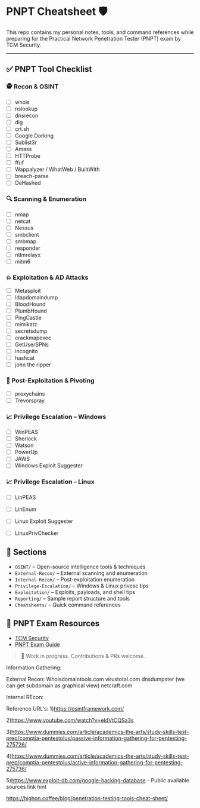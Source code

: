 # PNPT Cheatsheet 🛡️

This repo contains my personal notes, tools, and command references while preparing for the Practical Network Penetration Tester (PNPT) exam by TCM Security.

---

## ✅ PNPT Tool Checklist

### 🕵️ Recon & OSINT
- [ ] whois
- [ ] nslookup
- [ ] dnsrecon
- [ ] dig
- [ ] crt.sh
- [ ] Google Dorking
- [ ] Sublist3r
- [ ] Amass
- [ ] HTTProbe
- [ ] ffuf
- [ ] Wappalyzer / WhatWeb / BuiltWith
- [ ] breach-parse
- [ ] DeHashed

### 🔍 Scanning & Enumeration
- [ ] nmap
- [ ] netcat
- [ ] Nessus
- [ ] smbclient
- [ ] smbmap
- [ ] responder
- [ ] ntlmrelayx
- [ ] mitm6

### 💥 Exploitation & AD Attacks
- [ ] Metasploit
- [ ] ldapdomaindump
- [ ] BloodHound
- [ ] PlumbHound
- [ ] PingCastle
- [ ] mimikatz
- [ ] secretsdump
- [ ] crackmapexec
- [ ] GetUserSPNs
- [ ] incognito
- [ ] hashcat
- [ ] john the ripper

### 🧭 Post‑Exploitation & Pivoting
- [ ] proxychains
- [ ] Trevorspray

### 📈 Privilege Escalation – Windows
- [ ] WinPEAS
- [ ] Sherlock
- [ ] Watson
- [ ] PowerUp
- [ ] JAWS
- [ ] Windows Exploit Suggester

### 📈 Privilege Escalation – Linux
- [ ] LinPEAS
- [ ] LinEnum
- [ ] Linux Exploit Suggester
- [ ] LinuxPrivChecker










## 📂 Sections

- `OSINT/` – Open-source intelligence tools & techniques
- `External-Recon/` – External scanning and enumeration
- `Internal-Recon/` – Post-exploitation enumeration
- `Privilege-Escalation/` – Windows & Linux privesc tips
- `Exploitation/` – Exploits, payloads, and shell tips
- `Reporting/` – Sample report structure and tools
- `Cheatsheets/` – Quick command references

## 📌 PNPT Exam Resources
- [TCM Security](https://tcm-sec.com)
- [PNPT Exam Guide](https://tcm-sec.com/pnpt)

> 📢 Work in progress. Contributions & PRs welcome.

Information Gathering:

External Recon:
Whoisdomaintools.com
virustotal.com
dnsdumpster   (we can get subdomain as graphical view)
netcraft.com



Internal REcon:


Reference URL's:
1)https://osintframework.com/

2)https://www.youtube.com/watch?v=eIdVtCQSa3s

3)https://www.dummies.com/article/academics-the-arts/study-skills-test-prep/comptia-pentestplus/passive-information-gathering-for-pentesting-275726/

4)https://www.dummies.com/article/academics-the-arts/study-skills-test-prep/comptia-pentestplus/active-information-gathering-for-pentesting-275736/

5)https://www.exploit-db.com/google-hacking-database      - Public available sources link hint




https://highon.coffee/blog/penetration-testing-tools-cheat-sheet/



